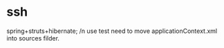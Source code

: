 # ssh
spring+struts+hibernate;
/n
use test need to move applicationContext.xml into sources filder.
